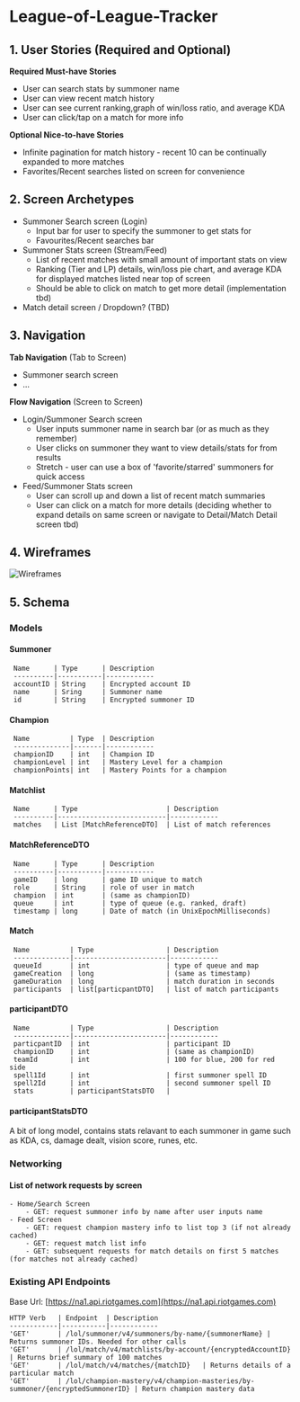 # League-of-League-Tracker

## 1. User Stories (Required and Optional)

**Required Must-have Stories**

 * User can search stats by summoner name
 * User can view recent match history 
 * User can see current ranking,graph of win/loss ratio, and average KDA
 * User can click/tap on a match for more info

**Optional Nice-to-have Stories**

 * Infinite pagination for match history - recent 10 can be continually expanded to more matches
 * Favorites/Recent searches listed on screen for convenience

## 2. Screen Archetypes

 * Summoner Search screen (Login)
   * Input bar for user to specify the summoner to get stats for
   * Favourites/Recent searches bar
 * Summoner Stats screen (Stream/Feed)
   * List of recent matches with small amount of important stats on view
   * Ranking (Tier and LP) details, win/loss pie chart, and average KDA for displayed matches listed near top of screen
   * Should be able to click on match to get more detail (implementation tbd) 
 * Match detail screen / Dropdown? (TBD) 

## 3. Navigation

**Tab Navigation** (Tab to Screen)

 * Summoner search screen
 * ...

**Flow Navigation** (Screen to Screen)

 * Login/Summoner Search screen
   * User inputs summoner name in search bar (or as much as they remember)
   * User clicks on summoner they want to view details/stats for from results
   * Stretch - user can use a box of 'favorite/starred' summoners for quick access
 * Feed/Summoner Stats screen
   * User can scroll up and down a list of recent match summaries
   * User can click on a match for more details (deciding whether to expand details on same screen or navigate to Detail/Match Detail screen tbd)

## 4. Wireframes
<img src='https://github.com/Breakout-Room-2/lol-tracker/blob/master/wireframes.jpg' title='Wireframes' width='' alt='Wireframes' />

## 5. Schema

### Models

#### Summoner
     Name      | Type      | Description
     ----------|-----------|------------
     accountID | String    | Encrypted account ID
     name      | Sring     | Summoner name
     id        | String    | Encrypted summoner ID

#### Champion
     Name          | Type  | Description
     --------------|-------|------------
     championID    | int   | Champion ID
     championLevel | int   | Mastery Level for a champion
     championPoints| int   | Mastery Points for a champion

#### Matchlist
     Name      | Type                      | Description
     ----------|---------------------------|------------
     matches   | List [MatchReferenceDTO]  | List of match references

#### MatchReferenceDTO
     Name      | Type      | Description
     ----------|-----------|------------
     gameID    | long      | game ID unique to match
     role      | String    | role of user in match 
     champion  | int       | (same as championID)
     queue     | int       | type of queue (e.g. ranked, draft)
     timestamp | long      | Date of match (in UnixEpochMilliseconds)

#### Match
     Name          | Type                  | Description
     --------------|-----------------------|------------
     queueId       | int                   | type of queue and map
     gameCreation  | long                  | (same as timestamp)
     gameDuration  | long                  | match duration in seconds
     participants  | list[particpantDTO]   | list of match participants

#### participantDTO
     Name          | Type                  | Description
     --------------|-----------------------|------------
     particpantID  | int                   | participant ID
     championID    | int                   | (same as championID)
     teamId        | int                   | 100 for blue, 200 for red side
     spell1Id      | int                   | first summoner spell ID
     spell2Id      | int                   | second summoner spell ID
     stats         | participantStatsDTO   | 

#### participantStatsDTO
A bit of long model, contains stats relavant to each summoner in game such as
KDA, cs, damage dealt, vision score, runes, etc.

### Networking

#### List of network requests by screen
    - Home/Search Screen
        - GET: request summoner info by name after user inputs name
    - Feed Screen
        - GET: request champion mastery info to list top 3 (if not already cached) 
        - GET: request match list info
        - GET: subsequent requests for match details on first 5 matches (for matches not already cached)

### Existing API Endpoints

Base Url: [https://na1.api.riotgames.com](https://na1.api.riotgames.com)

    HTTP Verb   | Endpoint  | Description
    ------------|-----------|------------
    'GET'       | /lol/summoner/v4/summoners/by-name/{summonerName} | Returns summoner IDs. Needed for other calls
    'GET'       | /lol/match/v4/matchlists/by-account/{encryptedAccountID} | Returns brief summary of 100 matches
    'GET'       | /lol/match/v4/matches/{matchID}   | Returns details of a particular match
    'GET'       | /lol/champion-mastery/v4/champion-masteries/by-summoner/{encryptedSummonerID} | Return champion mastery data
